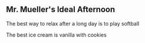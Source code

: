 ## Mr. Mueller's Ideal Afternoon

The best way to relax after a long day is to play softball

The best ice cream is vanilla with cookies

